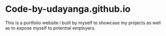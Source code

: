 # Code-by-udayanga.github.io
This is a portfolio website i built by myself to showcase my projects as well as to expose myself to potential employers.
